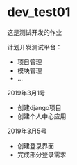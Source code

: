 # dev_test01
这是测试开发的作业

计划开发测试平台：
* 项目管理
* 模块管理
* ...

2019年3月1号
* 创建django项目
* 创建个人中心应用

2019年3月5号
* 创建登录界面
* 完成部分登录需求